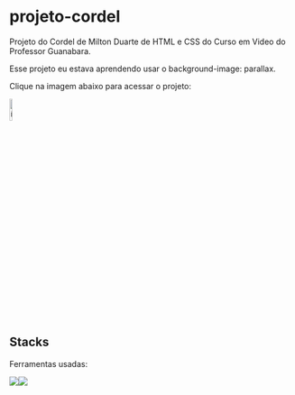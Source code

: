 # projeto-cordel

Projeto do Cordel de Milton Duarte de HTML e CSS do Curso em Video do Professor Guanabara.

Esse projeto eu estava aprendendo usar o background-image: parallax.

Clique na imagem abaixo para acessar o projeto:

<a href="https://mateussuricato.github.io/projeto-cordel/" target="_blank"><img style="width:10%" src="https://4.bp.blogspot.com/-4_ydeKvm6AE/Tkk5n4JqPOI/AAAAAAAAEIs/W05wSMkj5qs/s1600/imagem+cordel.jpg" alt="ícone pokedex"></a>

## Stacks
Ferramentas usadas:
<div style="display:flex">
<img src="https://img.icons8.com/color/48/000000/html-5--v2.png"/>
<img src="https://img.icons8.com/color/48/000000/css3.png"/>
